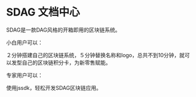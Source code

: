 # SDAG 文档中心

SDAG是一款DAG风格的开箱即用的区块链系统。

小白用户可以：

２分钟搭建自己的区块链系统，５分钟替换名称和logo，总共不到10分钟，就可以发型自己的区块链积分卡，为新零售赋能。

专家用户可以：

使用jssdk，轻松开发SDAG区块链应用。